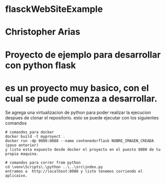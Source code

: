 # flasckWebSiteExample
# Christopher Arias
# Proyecto de ejemplo para desarrollar con python flask 
# es un proyecto muy basico, con el cual se pude comenza a desarrollar.

Se agrega una virtualizacion de python para poder realizar la ejecucion despues de clonar el repositorio.
esto se puede ejecutar con los siguientes comandos

````
# comandos para docker
docker build -t myproyect .
docker run -dp 8080:8088 --name contenedorflask NOBRE_IMAGEN_CREADA   (paso anterior)
y listo esta expuesto desde docker el proyecto en el puesto 8080 de tu propia maquina.
````

````
# comandos para correr from python
cd \venv\Scripts\.\python ..\..\src\index.py
entramos a  http://localhost:8088 y listo tenemos corriendo el aplicaivo.
````

